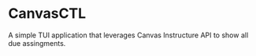 # CanvasCTL

A simple TUI application that leverages Canvas Instructure API to show all due assingments. 


